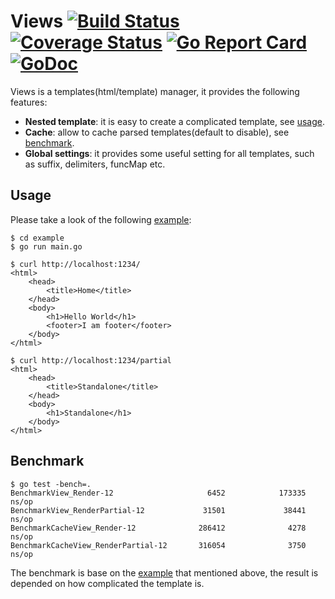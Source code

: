 # Views [![Build Status](https://travis-ci.org/clevergo/views.svg?branch=master)](https://travis-ci.org/clevergo/views) [![Coverage Status](https://coveralls.io/repos/github/clevergo/views/badge.svg?branch=master)](https://coveralls.io/github/clevergo/views?branch=master) [![Go Report Card](https://goreportcard.com/badge/github.com/clevergo/views)](https://goreportcard.com/report/github.com/clevergo/views) [![GoDoc](https://godoc.org/github.com/clevergo/views?status.svg)](http://godoc.org/github.com/clevergo/views)

Views is a templates(html/template) manager,  it provides the following features:

- **Nested template**: it is easy to create a complicated template, see [usage](#usage).
- **Cache**: allow to cache parsed templates(default to disable), see [benchmark](#benchmark).
- **Global settings**: it provides some useful setting for all templates, such as suffix, delimiters, funcMap etc. 

## Usage

Please take a look of the following [example](example):

```shell
$ cd example
$ go run main.go

$ curl http://localhost:1234/
<html>
    <head>
        <title>Home</title>
    </head>
    <body>
        <h1>Hello World</h1>
        <footer>I am footer</footer>
    </body>
</html>

$ curl http://localhost:1234/partial
<html>
    <head>
        <title>Standalone</title>
    </head>
    <body>
        <h1>Standalone</h1>
    </body>
</html>
```

## Benchmark

```shell
$ go test -bench=.
BenchmarkView_Render-12                     6452            173335 ns/op
BenchmarkView_RenderPartial-12             31501             38441 ns/op
BenchmarkCacheView_Render-12              286412              4278 ns/op
BenchmarkCacheView_RenderPartial-12       316054              3750 ns/op
```

The benchmark is base on the [example](example) that mentioned above, the result is depended on how complicated the template is. 
